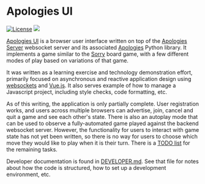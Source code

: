 # Apologies UI

[![License](https://img.shields.io/badge/License-Apache%202.0-blue.svg)](https://opensource.org/licenses/Apache-2.0)
![](https://github.com/pronovic/apologies-ui/workflows/Test%20Suite/badge.svg)

[Apologies UI](https://github.com/pronovic/apologies-ui) is a browser user
interface written on top of the [Apologies
Server](https://github.com/pronovic/apologies-server) websocket server and its
associated [Apologies](https://github.com/pronovic/apologies) Python library.
It implements a game similar to the [Sorry](https://en.wikipedia.org/wiki/Sorry!_(game)) board game,
with a few different modes of play based on variations of that game.

It was written as a learning exercise and technology demonstration effort,
primarily focused on asynchronous and reactive application design using
[websockets](https://en.wikipedia.org/wiki/WebSocket) and
[Vue.js](https://vuejs.org/).  It also serves example of how to manage a 
Javascript project, including style checks, code formatting, etc.

As of this writing, the application is only partially complete.  User
registration works, and users across multiple browsers can advertise, join,
cancel and quit a game and see each other's state.  There is also an autoplay
mode that can be used to observe a fully-automated game played against the
backend websocket server.  However, the functionality for users to interact
with game state has not yet been written, so there is no way for users to
choose which move they would like to play when it is their turn.  There is a
[TODO list](TODO.md) for the remaining tasks.

Developer documentation is found in [DEVELOPER.md](DEVELOPER.md). See that file
for notes about how the code is structured, how to set up a development
environment, etc.
